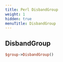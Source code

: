 ```yaml
---
title: Perl DisbandGroup
weight: 1
hidden: true
menuTitle: DisbandGroup
---
```

## DisbandGroup
```perl
$group->DisbandGroup()
```
